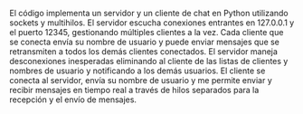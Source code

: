 El código implementa un servidor y un cliente de chat en Python utilizando sockets y multihilos. El servidor escucha conexiones entrantes en 127.0.0.1 y el puerto 12345, gestionando 
múltiples clientes a la vez. Cada cliente que se conecta envía su nombre de usuario y puede enviar mensajes que se retransmiten a todos los demás clientes conectados. El servidor maneja 
desconexiones inesperadas eliminando al cliente de las listas de clientes y nombres de usuario y notificando a los demás usuarios. El cliente se conecta al servidor, envía su nombre 
de usuario y me permite enviar y recibir mensajes en tiempo real a través de hilos separados para la recepción y el envío de mensajes.
